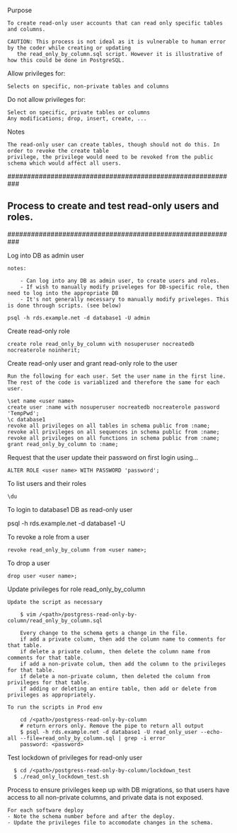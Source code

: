 Purpose

    To create read-only user accounts that can read only specific tables and columns.

    CAUTION: This process is not ideal as it is vulnerable to human error by the coder while creating or updating
       the read_only_by_column.sql script. However it is illustrative of how this could be done in PostgreSQL.

Allow privileges for:

    Selects on specific, non-private tables and columns

Do not allow privileges for:

    Select on specific, private tables or columns 
    Any modifications; drop, insert, create, ...

Notes

    The read-only user can create tables, though should not do this. In order to revoke the create table
    privilege, the privilege would need to be revoked from the public schema which would affect all users.

###########################################################
## Process to create and test read-only users and roles. ##
###########################################################

Log into DB as admin user

    notes:

        - Can log into any DB as admin user, to create users and roles.
        - If wish to manually modify priveleges for DB-specific role, then need to log into the appropriate DB
        - It's not generally necessary to manually modify priveleges. This is done through scripts. (see below)

    psql -h rds.example.net -d database1 -U admin

Create read-only role

    create role read_only_by_column with nosuperuser nocreatedb nocreaterole noinherit;

Create read-only user and grant read-only role to the user

    Run the following for each user. Set the user name in the first line.
    The rest of the code is variablized and therefore the same for each user.

    \set name <user name> 
    create user :name with nosuperuser nocreatedb nocreaterole password 'TempPwd';
    \c database1
    revoke all privileges on all tables in schema public from :name;
    revoke all privileges on all sequences in schema public from :name;
    revoke all privileges on all functions in schema public from :name;
    grant read_only_by_column to :name;

Request that the user update their password on first login using...

    ALTER ROLE <user name> WITH PASSWORD 'password';

To list users and their roles

    \du

To login to database1 DB as read-only user

   psql -h rds.example.net -d database1 -U <username>

To revoke a role from a user 

    revoke read_only_by_column from <user name>;

To drop a user

    drop user <user name>;

Update privileges for role read_only_by_column

    Update the script as necessary

        $ vim /<path>/postgress-read-only-by-column/read_only_by_column.sql

        Every change to the schema gets a change in the file.
        if add a private column, then add the column name to comments for that table.
        if delete a private column, then delete the column name from comments for that table.
        if add a non-private colum, then add the column to the privileges for that table.
        if delete a non-private column, then deleted the column from privileges for that table.
        if adding or deleting an entire table, then add or delete from privileges as appropriately.

    To run the scripts in Prod env

        cd /<path>/postgress-read-only-by-column
        # return errors only. Remove the pipe to return all output
        $ psql -h rds.example.net -d database1 -U read_only_user --echo-all --file=read_only_by_column.sql | grep -i error
        password: <password> 

Test lockdown of privileges for read-only user

      $ cd /<path>/postgress-read-only-by-column/lockdown_test
      $ ./read_only_lockdown_test.sh

Process to ensure privileges keep up with DB migrations,
so that users have access to all non-private columns, and private data is not exposed.

    For each software deploy
    - Note the schema number before and after the deploy.
    - Update the privileges file to accomodate changes in the schema.

